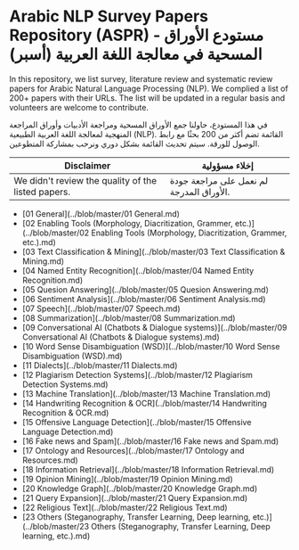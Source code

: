 # Arabic NLP Survey Papers Repository (ASPR) - مستودع الأوراق المسحية في معالجة اللغة العربية (أسبر)

In this repository, we list survey, literature review and systematic review papers for Arabic Natural Language Processing (NLP). We complied a list of 200+ papers with their URLs. The list will be updated in a regular basis and volunteers are welcome to contribute. 

في هذا المستودع، حاولنا جمع الأوراق المسحية ومراجعة الأدبيات وأوراق المراجعة المنهجية لمعالجة اللغة العربية الطبيعية (NLP). القائمة تضم أكثر من 200 بحثًا مع رابط الوصول للورقة. سيتم تحديث القائمة بشكل دوري  ونرحب بمشاركة المتطوعين.


|Disclaimer| إخلاء مسؤولية |
|----------|----------------|
| We didn't review the quality of the listed papers.  | لم نعمل على مراجعة جودة الأوراق المدرجة. |

- [01 General](../blob/master/01 General.md)
- [02 Enabling Tools (Morphology, Diacritization, Grammer, etc.)](../blob/master/02 Enabling Tools (Morphology, Diacritization, Grammer, etc.).md)
- [03 Text Classification & Mining](../blob/master/03 Text Classification & Mining.md)
- [04 Named Entity Recognition](../blob/master/04 Named Entity Recognition.md)
- [05 Quesion Answering](../blob/master/05 Quesion Answering.md)
- [06 Sentiment Analysis](../blob/master/06 Sentiment Analysis.md)
- [07 Speech](../blob/master/07 Speech.md)
- [08 Summarization](../blob/master/08 Summarization.md)
- [09 Conversational AI (Chatbots & Dialogue systems)](../blob/master/09 Conversational AI (Chatbots & Dialogue systems).md)
- [10 Word Sense Disambiguation (WSD)](../blob/master/10 Word Sense Disambiguation (WSD).md)
- [11 Dialects](../blob/master/11 Dialects.md)
- [12 Plagiarism Detection Systems](../blob/master/12 Plagiarism Detection Systems.md)
- [13 Machine Translation](../blob/master/13 Machine Translation.md)
- [14 Handwriting Recognition & OCR](../blob/master/14 Handwriting Recognition & OCR.md)
- [15 Offensive Language Detection](../blob/master/15 Offensive Language Detection.md)
- [16 Fake news and Spam](../blob/master/16 Fake news and Spam.md)
- [17 Ontology and Resources](../blob/master/17 Ontology and Resources.md)
- [18 Information Retrieval](../blob/master/18 Information Retrieval.md)
- [19 Opinion Mining](../blob/master/19 Opinion Mining.md)
- [20 Knowledge Graph](../blob/master/20 Knowledge Graph.md)
- [21 Query Expansion](../blob/master/21 Query Expansion.md)
- [22 Religious Text](../blob/master/22 Religious Text.md)
- [23 Others (Steganography, Transfer Learning, Deep learning, etc.)](../blob/master/23 Others (Steganography, Transfer Learning, Deep learning, etc.).md)
